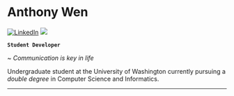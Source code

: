 
# Anthony Wen

[![LinkedIn][linkedin-shield]][linkedin-url]
[![][email-shield]][email-url]

**`Student Developer`**

~ _Communication is key in life_

Undergraduate student at the University of Washington currently pursuing a *double degree* in Computer Science and Informatics. 

---

[linkedin-shield]: https://img.shields.io/badge/LinkedIn-0077B5?style=for-the-badge&logo=linkedin
[linkedin-url]: https://linkedin.com/in/anthony-wen-programmer
[email-shield]: https://img.shields.io/badge/email-153595?style=for-the-badge&logo=gmail&logoColor=white
[email-url]: mailto:wena04@uw.edu
